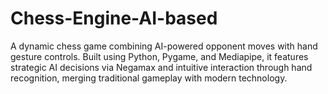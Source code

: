 # Chess-Engine-AI-based
A dynamic chess game combining AI-powered opponent moves with hand gesture controls. Built using Python, Pygame, and Mediapipe, it features strategic AI decisions via Negamax and intuitive interaction through hand recognition, merging traditional gameplay with modern technology.
